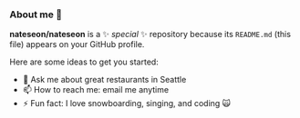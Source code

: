 ### About me 👋


**nateseon/nateseon** is a ✨ _special_ ✨ repository because its `README.md` (this file) appears on your GitHub profile.

Here are some ideas to get you started:

- 💬 Ask me about great restaurants in Seattle
- 📫 How to reach me: email me anytime
- ⚡ Fun fact: I love snowboarding, singing, and coding 🙀

